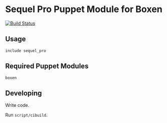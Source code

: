 # Sequel Pro Puppet Module for Boxen

[![Build Status](https://travis-ci.org/todd/puppet-sequel_pro.png)](https://travis-ci.org/todd/puppet-sequel_pro)

## Usage

```puppet
include sequel_pro
```

## Required Puppet Modules

`boxen`

## Developing

Write code.

Run `script/cibuild`.
